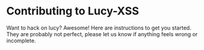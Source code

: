 # Contributing to Lucy-XSS

Want to hack on lucy? Awesome! Here are instructions to get you
started. They are probably not perfect, please let us know if anything
feels wrong or incomplete.